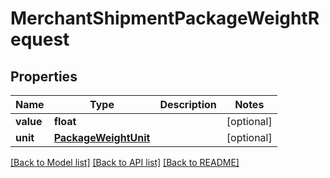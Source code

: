 # MerchantShipmentPackageWeightRequest

## Properties
Name | Type | Description | Notes
------------ | ------------- | ------------- | -------------
**value** | **float** |  | [optional] 
**unit** | [**PackageWeightUnit**](PackageWeightUnit.md) |  | [optional] 

[[Back to Model list]](../README.md#documentation-for-models) [[Back to API list]](../README.md#documentation-for-api-endpoints) [[Back to README]](../README.md)

